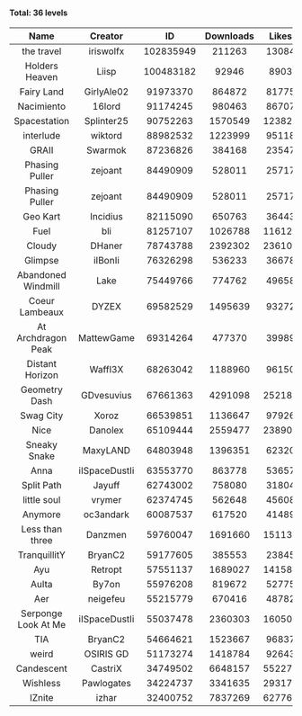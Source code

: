#### Total: 36 levels

| Name | Creator | ID | Downloads | Likes |
|:---:|:---:|:---:|:---:|:---:|
| the travel | iriswolfx | 102835949 | 211263 | 13084
| Holders Heaven | Liisp | 100483182 | 92946 | 8903
| Fairy Land | GirlyAle02 | 91973370 | 864872 | 81775
| Nacimiento | 16lord | 91174245 | 980463 | 86707
| Spacestation | Splinter25 | 90752263 | 1570549 | 123829
| interlude | wiktord | 88982532 | 1223999 | 95118
| GRAII | Swarmok | 87236826 | 384168 | 23547
| Phasing Puller | zejoant | 84490909 | 528011 | 25717
| Phasing Puller | zejoant | 84490909 | 528011 | 25717
| Geo Kart | Incidius | 82115090 | 650763 | 36443
| Fuel | bli | 81257107 | 1026788 | 116125
| Cloudy | DHaner | 78743788 | 2392302 | 236107
| Glimpse | iIBonIi | 76326298 | 536233 | 36678
| Abandoned Windmill | Lake | 75449766 | 774762 | 49658
| Coeur Lambeaux | DYZEX | 69582529 | 1495639 | 93272
| At Archdragon Peak | MattewGame | 69314264 | 477370 | 39989
| Distant Horizon | Waffl3X | 68263042 | 1188960 | 96150
| Geometry Dash | GDvesuvius | 67661363 | 4291098 | 252186
| Swag City | Xoroz | 66539851 | 1136647 | 97926
| Nice | Danolex | 65109444 | 2559477 | 238905
| Sneaky Snake | MaxyLAND | 64803948 | 1396351 | 62320
| Anna | iISpaceDustIi | 63553770 | 863778 | 53657
| Split Path | Jayuff | 62743002 | 758080 | 31804
| little soul | vrymer | 62374745 | 562648 | 45608
| Anymore | oc3andark | 60087537 | 617520 | 41489
| Less than three | Danzmen | 59760047 | 1691660 | 151131
| TranquillitY | BryanC2 | 59177605 | 385553 | 23845
| Ayu | Retropt | 57551137 | 1689027 | 141584
| Aulta | By7on | 55976208 | 819672 | 52775
| Aer | neigefeu | 55215779 | 670416 | 48782
| Serponge Look At Me | iISpaceDustIi | 55037478 | 2360303 | 160504
|  TIA | BryanC2 | 54664621 | 1523667 | 96837
| weird | OSIRIS GD | 51173274 | 1418784 | 92643
| Candescent | CastriX | 34749502 | 6648157 | 552273
| Wishless | Pawlogates | 34224737 | 3341635 | 293171
| IZnite | izhar | 32400752 | 7837269 | 627768

